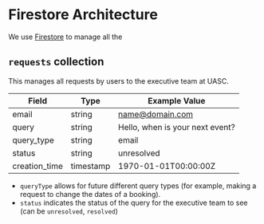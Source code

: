 # Firestore Architecture
We use [Firestore](https://firebase.google.com/docs/firestore) to manage all the 
## `requests` collection
This manages all requests by users to the executive team at UASC.

| **Field**     	| **Type**  	| **Example Value**               	|
|---------------	|-----------	|---------------------------------	|
| email         	| string    	| name@domain.com                 	|
| query         	| string    	| Hello, when is your next event? 	|
| query_type    	| string    	| email                           	|
| status        	| string    	| unresolved                      	|
| creation_time 	| timestamp 	| 1970-01-01T00:00:00Z            	|

- `queryType` allows for future different query types (for example, making a request to change the dates of a booking).
- `status` indicates the status of the query for the executive team to see (can be `unresolved`, `resolved`)
